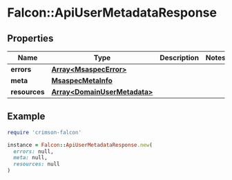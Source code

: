 # Falcon::ApiUserMetadataResponse

## Properties

| Name | Type | Description | Notes |
| ---- | ---- | ----------- | ----- |
| **errors** | [**Array&lt;MsaspecError&gt;**](MsaspecError.md) |  |  |
| **meta** | [**MsaspecMetaInfo**](MsaspecMetaInfo.md) |  |  |
| **resources** | [**Array&lt;DomainUserMetadata&gt;**](DomainUserMetadata.md) |  |  |

## Example

```ruby
require 'crimson-falcon'

instance = Falcon::ApiUserMetadataResponse.new(
  errors: null,
  meta: null,
  resources: null
)
```

